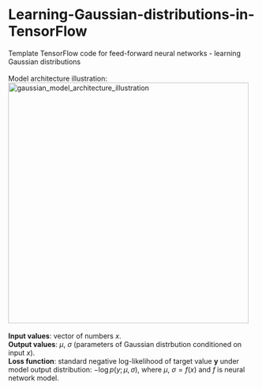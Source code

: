 # Learning-Gaussian-distributions-in-TensorFlow
Template TensorFlow code for feed-forward neural networks - learning Gaussian distributions <br> <br>
Model architecture illustration: <br>
<img width="487" alt="gaussian_model_architecture_illustration" src="https://user-images.githubusercontent.com/38408538/189530534-7cc8a98d-669c-42d5-8f9e-58e1dce4e69f.png">
<br><br>
**Input values**: vector of numbers $x$. <br>
**Output values**: $\mu$, $\sigma$ (parameters of Gaussian distrbution conditioned on input $x$). <br>
**Loss function**: standard negative log-likelihood of target value **y** under model output distribution: $-\log p(y; \mu, \sigma)$, where $\mu$, $\sigma = f(x)$ and $f$ is neural network model.
